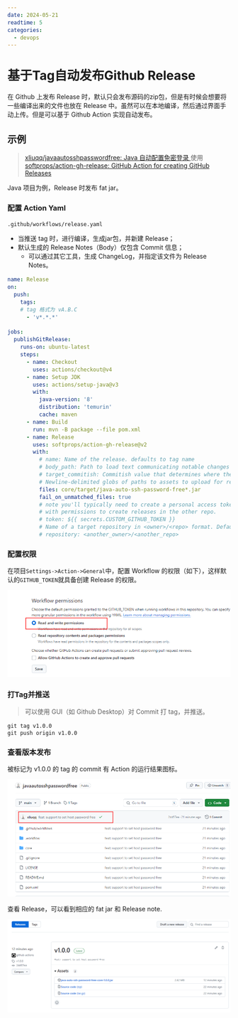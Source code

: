```yaml
---
date: 2024-05-21
readtime: 5
categories:
  - devops
---
```






# 基于Tag自动发布Github Release



在 Github 上发布 Release 时，默认只会发布源码的zip包，但是有时候会想要将一些编译出来的文件也放在 Release 中。虽然可以在本地编译，然后通过界面手动上传。但是可以基于 Github Action 实现自动发布。



<!-- more -->



## 示例

> [xliuqq/javaautosshpasswordfree: Java 自动配置免密登录 ](https://github.com/xliuqq/javaautosshpasswordfree) 使用 [softprops/action-gh-release: GitHub Action for creating GitHub Releases](https://github.com/softprops/action-gh-release)

Java 项目为例，Release 时发布 fat jar。



### 配置 Action Yaml

`.github/workflows/release.yaml`

- 当推送 tag 时，进行编译，生成jar包，并新建 Release；
- 默认生成的 Release Notes（Body）仅包含 Commit 信息；
  - 可以通过其它工具，生成 ChangeLog，并指定该文件为 Release Notes。


```yaml
name: Release
on:
  push:
    tags:
    # tag 格式为 vA.B.C
      - 'v*.*.*'

jobs:
  publishGitRelease:
    runs-on: ubuntu-latest
    steps:
      - name: Checkout
        uses: actions/checkout@v4
      - name: Setup JDK
        uses: actions/setup-java@v3
        with:
          java-version: '8'
          distribution: 'temurin'
          cache: maven
      - name: Build
        run: mvn -B package --file pom.xml
      - name: Release
        uses: softprops/action-gh-release@v2
        with:
          # name: Name of the release. defaults to tag name
          # body_path: Path to load text communicating notable changes in this release
          # target_commitish: Commitish value that determines where the Git tag is created from. Can be any branch or commit SHA. Defaults to repository default branch.
          # Newline-delimited globs of paths to assets to upload for release
          files: core/target/java-auto-ssh-password-free*.jar
          fail_on_unmatched_files: true
          # note you'll typically need to create a personal access token
          # with permissions to create releases in the other repo.
          # token: ${{ secrets.CUSTOM_GITHUB_TOKEN }}
          # Name of a target repository in <owner>/<repo> format. Defaults to GITHUB_REPOSITORY env variable
          # repository: <another_owner>/<another_repo>
```



### 配置权限

在项目`Settings->Action->General`中，配置 Workflow 的权限（如下），这样默认的`GITHUB_TOKEN`就具备创建 Release 的权限。

![github action permissions](pics/github_action_rbac.png)



### 打Tag并推送

> 可以使用 GUI（如 Github Desktop）对 Commit 打 tag，并推送。

```shell
git tag v1.0.0
git push origin v1.0.0
```



### 查看版本发布

被标记为 v1.0.0 的 tag 的 commit 有 Action 的运行结果图标。

![github_action_tag_action.png](pics/github_action_tag_action.png)

查看 Release，可以看到相应的 fat jar 和 Release note.

![github_action_tag_release.png](pics/github_action_tag_release.png)